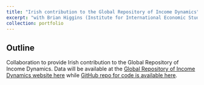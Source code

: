 ```yaml
---
title: "Irish contribution to the Global Repository of Income Dynamics"
excerpt: "with Brian Higgins (Institute for International Economic Studies at Stockholm University), Tara McIndoe-Calder (Central Bank of Ireland) and Kun Wu (UCD)"
collection: portfolio
---
```


## Outline
Collaboration to provide Irish contribution to the Global Repository of Income Dynamics. Data will be available at the [Global Repository of Income Dynamics website here](https://www.grid-database.org) while [GitHub repo for code is available here](https://github.com/higginsbrian/GRID-Ireland/). 

